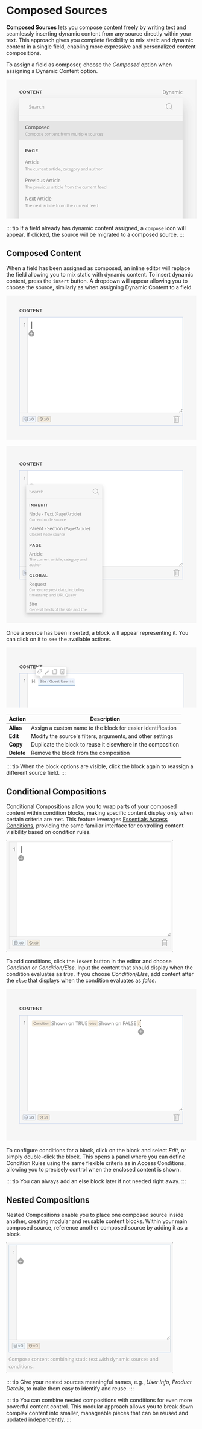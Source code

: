 # Composed Sources

**Composed Sources** lets you compose content freely by writing text and seamlessly inserting dynamic content from any source directly within your text. This approach gives you complete flexibility to mix static and dynamic content in a single field, enabling more expressive and personalized content compositions.

To assign a field as composer, choose the _Composed_ option when assigning a Dynamic Content option.

![Composed Source Dynamic Option](./assets/composed-sources/composed-dynamic-option.webp)

::: tip
If a field already has dynamic content assigned, a `compose` icon will appear. If clicked, the source will be migrated to a composed source.
:::

## Composed Content

When a field has been assigned as composed, an inline editor will replace the field allowing you to mix static with dynamic content. To insert dynamic content, press the `insert` button. A dropdown will appear allowing you to choose the source, similarly as when assigning Dynamic Content to a field.

![Composed Source Editor](./assets/composed-sources/composed-source-editor.webp)

![Composed Source Editor Insert](./assets/composed-sources/composed-source-editor-insert.webp)

Once a source has been inserted, a block will appear representing it. You can click on it to see the available actions.

![Composed Source Block Actions](./assets/composed-sources/composer-source-block-actions.webp)

| Action      | Description                                                         |
|-------------|---------------------------------------------------------------------|
| **Alias**   | Assign a custom name to the block for easier identification         |
| **Edit**    | Modify the source's filters, arguments, and other settings          |
| **Copy**    | Duplicate the block to reuse it elsewhere in the composition        |
| **Delete**  | Remove the block from the composition                               |

::: tip
When the block options are visible, click the block again to reassign a different source field.
:::

## Conditional Compositions

Conditional Compositions allow you to wrap parts of your composed content within condition blocks, making specific content display only when certain criteria are met. This feature leverages [Essentials Access Conditions](/essentials-for-yootheme-pro/addons/access/), providing the same familiar interface for controlling content visibility based on condition rules.

![Conditional Compositions Overview](./assets/composed-sources/conditional-compositions.gif)

To add conditions, click the `insert` button in the editor and choose _Condition_ or _Condition/Else_. Input the content that should display when the condition evaluates as _true_. If you choose _Condition/Else_, add content after the `else` that displays when the condition evaluates as _false_.

![Conditional Composition](./assets/composed-sources/conditional-composition.webp)

To configure conditions for a block, click on the block and select _Edit_, or simply double-click the block. This opens a panel where you can define Condition Rules using the same flexible criteria as in Access Conditions, allowing you to precisely control when the enclosed content is shown.

::: tip
You can always add an else block later if not needed right away.
:::

## Nested Compositions

Nested Compositions enable you to place one composed source inside another, creating modular and reusable content blocks. Within your main composed source, reference another composed source by adding it as a block.

![Nested Compositions](./assets/composed-sources/nested-compositions.gif)

::: tip
Give your nested sources meaningful names, e.g., _User Info_, _Product Details_, to make them easy to identify and reuse.
:::

::: tip
You can combine nested compositions with conditions for even more powerful content control. This modular approach allows you to break down complex content into smaller, manageable pieces that can be reused and updated independently.
:::
